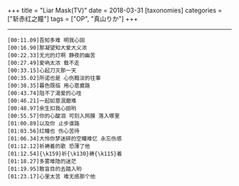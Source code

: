 +++
title = "Liar Mask(TV)"
date = 2018-03-31
[taxonomies]
categories = ["斩赤红之瞳"]
tags = ["OP", "真山りか"]
+++

<div id="player"></div>
<script type="text/javascript" src="https://player.dogecloud.com/js/loader"></script>
<script type="text/javascript">
var player = new DogePlayer({
    container: document.getElementById('player'),
    userId: 1001,
    vcode: '72ae97c957e09516',
    autoPlay: false
});
</script>

<!-- more -->

---

<meting-js server="netease"	type="song"	id="29758107"/>

```lrc
[00:11.09]吾知多难 明我心田
[00:16.90]那凝望知大爱大义浓
[00:22.33]无光的灯啊 静夜的幽苦
[00:27.49]爱吶太浓 载不走
[00:33.15]心起刀灭那一天
[00:35.02]所诺也是 心伤黯淡的往事
[00:38.35]暮色既临 用心意奠路
[00:43.74]阻不了渴爱的心哇
[00:46.21]一起如意泯磨难
[00:48.97]余生扣我心田哟
[00:55.57]你的心酸泪 可刻入网膜 落入哪里
[01:00.89]以及你 止步谁路
[01:03.56]红瞳也 伤心苦待
[01:06.34]大怜你梦迷碎的空瞳难忆 永忘伤感
[01:12.12]祈祷着的歌 恐薄了他
[01:12.54]{\k159}祈{\k130}祷{\k115}着
[01:18.27]多雾难隐的迷茫
[01:19.95]敢盲目的去踏入哟
[01:23.17]心里太苦 难无感那个他
```
